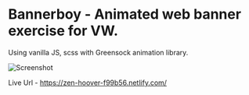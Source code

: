 # Bannerboy - Animated web banner exercise for VW.

Using vanilla JS, scss with Greensock animation library.

![Screenshot](https://github.com/dgale1983/Bannerboy-exercise/blob/master/screenshots/Screen%20Shot%202019-03-11%20at%207.25.00%20pm.png)

Live Url - https://zen-hoover-f99b56.netlify.com/
